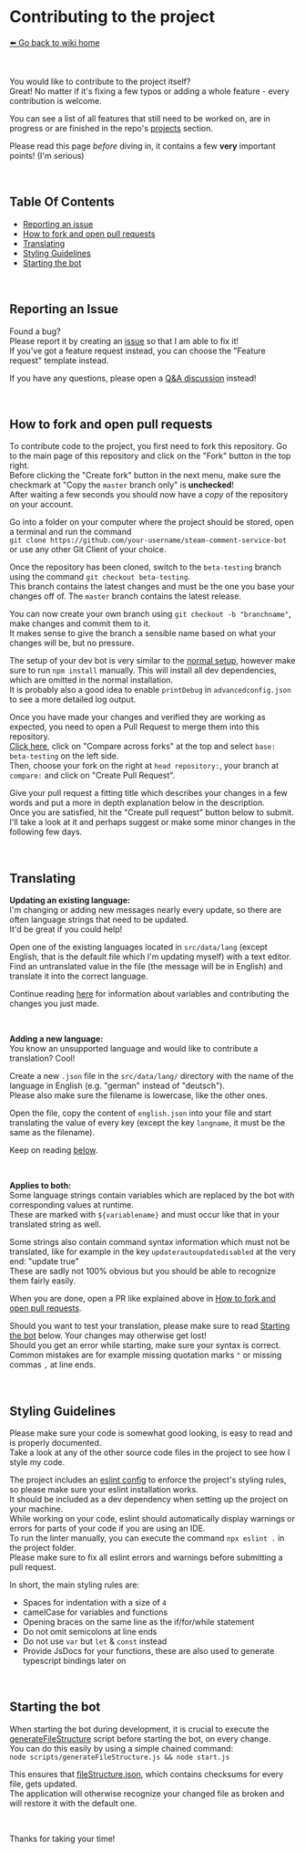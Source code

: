 # Contributing to the project
[⬅️ Go back to wiki home](./#readme)

&nbsp;

You would like to contribute to the project itself?  
Great! No matter if it's fixing a few typos or adding a whole feature - every contribution is welcome.  

You can see a list of all features that still need to be worked on, are in progress or are finished in the repo's [projects](https://github.com/3urobeat/steam-comment-service-bot/projects) section.  

Please read this page *before* diving in, it contains a few **very** important points! (I'm serious)

&nbsp;

## Table Of Contents
- [Reporting an issue](#reporting-an-issue)
- [How to fork and open pull requests](#how-to-fork-and-open-pull-requests)
- [Translating](#translating)
- [Styling Guidelines](#styling-guidelines)
- [Starting the bot](#starting-the-bot)

&nbsp;

## Reporting an Issue
Found a bug?  
Please report it by creating an [issue](https://github.com/3urobeat/steam-comment-service-bot/issues/new/choose) so that I am able to fix it!  
If you've got a feature request instead, you can choose the "Feature request" template instead.
  
If you have any questions, please open a [Q&A discussion](https://github.com/3urobeat/steam-comment-service-bot/discussions/new?category=q-a) instead!

&nbsp;

## How to fork and open pull requests
To contribute code to the project, you first need to fork this repository. Go to the main page of this repository and click on the "Fork" button in the top right.  
Before clicking the "Create fork" button in the next menu, make sure the checkmark at "Copy the `master` branch only" is **unchecked**!  
After waiting a few seconds you should now have a *copy* of the repository on your account.

Go into a folder on your computer where the project should be stored, open a terminal and run the command  
`git clone https://github.com/your-username/steam-comment-service-bot` or use any other Git Client of your choice.  

Once the repository has been cloned, switch to the `beta-testing` branch using the command `git checkout beta-testing`.  
This branch contains the latest changes and must be the one you base your changes off of. The `master` branch contains the latest release.

You can now create your own branch using `git checkout -b "branchname"`, make changes and commit them to it.  
It makes sense to give the branch a sensible name based on what your changes will be, but no pressure.  

The setup of your dev bot is very similar to the [normal setup](./setup_guide.md), however make sure to run `npm install` manually. This will install all dev dependencies, which are omitted in the normal installation.  
It is probably also a good idea to enable `printDebug` in `advancedconfig.json` to see a more detailed log output.

Once you have made your changes and verified they are working as expected, you need to open a Pull Request to merge them into this repository.  
[Click here](https://github.com/3urobeat/steam-comment-service-bot/compare/), click on "Compare across forks" at the top and select `base: beta-testing` on the left side.  
Then, choose your fork on the right at `head repository:`, your branch at `compare:` and click on "Create Pull Request".

Give your pull request a fitting title which describes your changes in a few words and put a more in depth explanation below in the description.  
Once you are satisfied, hit the "Create pull request" button below to submit.  
I'll take a look at it and perhaps suggest or make some minor changes in the following few days.  

&nbsp;

## Translating
**Updating an existing language:**  
I'm changing or adding new messages nearly every update, so there are often language strings that need to be updated.  
It'd be great if you could help!  

Open one of the existing languages located in `src/data/lang` (except English, that is the default file which I'm updating myself) with a text editor.  
Find an untranslated value in the file (the message will be in English) and translate it into the correct language.  

Continue reading [here](#translating-general-info) for information about variables and contributing the changes you just made.

&nbsp;

**Adding a new language:**  
You know an unsupported language and would like to contribute a translation? Cool!  

Create a new `.json` file in the `src/data/lang/` directory with the name of the language in English (e.g. "german" instead of "deutsch").  
Please also make sure the filename is lowercase, like the other ones.  

Open the file, copy the content of `english.json` into your file and start translating the value of every key (except the key `langname`, it must be the same as the filename).  

Keep on reading [below](#translating-general-info).

&nbsp;

<a id="translating-general-info"></a>

**Applies to both:**  
Some language strings contain variables which are replaced by the bot with corresponding values at runtime.  
These are marked with `${variablename}` and must occur like that in your translated string as well.  

Some strings also contain command syntax information which must not be translated, like for example in the key `updaterautoupdatedisabled` at the very end: "update true"  
These are sadly not 100% obvious but you should be able to recognize them fairly easily.

When you are done, open a PR like explained above in [How to fork and open pull requests](#how-to-fork-and-open-pull-requests).  

Should you want to test your translation, please make sure to read [Starting the bot](#starting-the-bot) below. Your changes may otherwise get lost!  
Should you get an error while starting, make sure your syntax is correct. Common mistakes are for example missing quotation marks `"` or missing commas `,` at line ends.

&nbsp;

## Styling Guidelines
Please make sure your code is somewhat good looking, is easy to read and is properly documented.  
Take a look at any of the other source code files in the project to see how I style my code.

The project includes an [eslint config](/.eslintrc.json) to enforce the project's styling rules, so please make sure your eslint installation works.  
It should be included as a dev dependency when setting up the project on your machine.  
While working on your code, eslint should automatically display warnings or errors for parts of your code if you are using an IDE.  
To run the linter manually, you can execute the command `npx eslint .` in the project folder.  
Please make sure to fix all eslint errors and warnings before submitting a pull request.

In short, the main styling rules are:
- Spaces for indentation with a size of `4`
- camelCase for variables and functions
- Opening braces on the same line as the if/for/while statement
- Do not omit semicolons at line ends
- Do not use `var` but `let` & `const` instead
- Provide JsDocs for your functions, these are also used to generate typescript bindings later on

&nbsp;

## Starting the bot
When starting the bot during development, it is crucial to execute the [generateFileStructure](/scripts/generateFileStructure.js) script before starting the bot, on every change.  
You can do this easily by using a simple chained command:  
`node scripts/generateFileStructure.js && node start.js`

This ensures that [fileStructure.json](/src/data/fileStructure.json), which contains checksums for every file, gets updated.  
The application will otherwise recognize your changed file as broken and will restore it with the default one.

&nbsp;

Thanks for taking your time!
